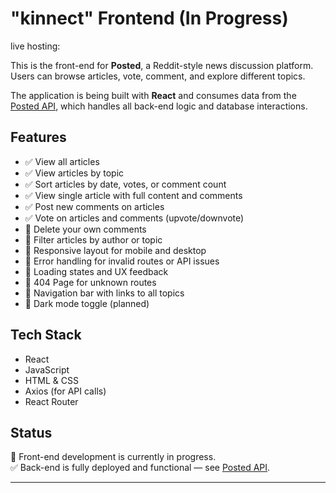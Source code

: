 # "kinnect" Frontend (In Progress)

live hosting: [](kinnect-with.netlify.app)

This is the front-end for **Posted**, a Reddit-style news discussion platform. Users can browse articles, vote, comment, and explore different topics.

The application is being built with **React** and consumes data from the [Posted API](https://github.com/carlyzhong/Posted-API), which handles all back-end logic and database interactions.

## Features

- ✅ View all articles
- ✅ View articles by topic
- ✅ Sort articles by date, votes, or comment count
- ✅ View single article with full content and comments
- ✅ Post new comments on articles
- ✅ Vote on articles and comments (upvote/downvote)
- 🔧 Delete your own comments
- 🔧 Filter articles by author or topic
- 🔧 Responsive layout for mobile and desktop
- 🔧 Error handling for invalid routes or API issues
- 🔧 Loading states and UX feedback
- 🔧 404 Page for unknown routes
- 🔧 Navigation bar with links to all topics
- 🔧 Dark mode toggle (planned)

## Tech Stack

- React
- JavaScript
- HTML & CSS
- Axios (for API calls)
- React Router

## Status

🔧 Front-end development is currently in progress.  
✅ Back-end is fully deployed and functional — see [Posted API](https://github.com/carlyzhong/Posted-API).

---
